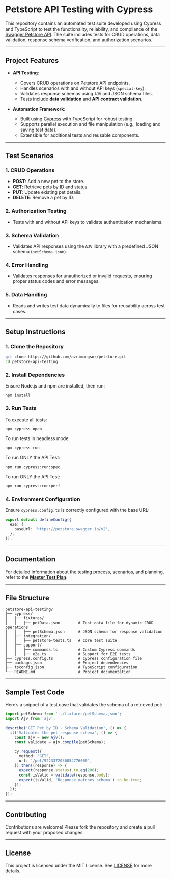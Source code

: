 # **Petstore API Testing with Cypress**

This repository contains an automated test suite developed using Cypress and TypeScript to test the functionality, reliability, and compliance of the [Swagger Petstore API](https://petstore.swagger.io/). The suite includes tests for CRUD operations, data validation, response schema verification, and authorization scenarios.

---

## **Project Features**

- **API Testing**:
  - Covers CRUD operations on Petstore API endpoints.
  - Handles scenarios with and without API keys (`special-key`).
  - Validates response schemas using `AJV` and JSON schema files.
  - Tests include **data validation** and **API contract validation**.

- **Automation Framework**:
  - Built using [Cypress](https://www.cypress.io/) with TypeScript for robust testing.
  - Supports parallel execution and file manipulation (e.g., loading and saving test data).
  - Extensible for additional tests and reusable components.

---

## **Test Scenarios**

### **1. CRUD Operations**
- **POST**: Add a new pet to the store.
- **GET**: Retrieve pets by ID and status.
- **PUT**: Update existing pet details.
- **DELETE**: Remove a pet by ID.

### **2. Authorization Testing**
- Tests with and without API keys to validate authentication mechanisms.

### **3. Schema Validation**
- Validates API responses using the `AJV` library with a predefined JSON schema (`petSchema.json`).

### **4. Error Handling**
- Validates responses for unauthorized or invalid requests, ensuring proper status codes and error messages.

### **5. Data Handling**
- Reads and writes test data dynamically to files for reusability across test cases.

---

## **Setup Instructions**

### **1. Clone the Repository**
```bash
git clone https://github.com/azrimangsor/petstore.git
cd petstore-api-testing
```

### **2. Install Dependencies**
Ensure Node.js and npm are installed, then run:
```bash
npm install
```

### **3. Run Tests**
To execute all tests:
```bash
npx cypress open
```

To run tests in headless mode:
```bash
npx cypress run
```

To run ONLY the API Test:
```bash
npm run cypress:run:spec
```

To run ONLY the API Test:
```bash
npm run cypress:run:perf
```

### **4. Environment Configuration**
Ensure `cypress.config.ts` is correctly configured with the base URL:
```typescript
export default defineConfig({
  e2e: {
    baseUrl: 'https://petstore.swagger.io/v2',
  },
});
```

---

## **Documentation**

For detailed information about the testing process, scenarios, and planning, refer to the **[Master Test Plan](./Petstore_Test_Plan.docx)**.

---

## **File Structure**

```
petstore-api-testing/
├── cypress/
│   ├── fixtures/
│   │   ├── petData.json        # Test data file for dynamic CRUD operations
│   │   ├── petSchema.json      # JSON schema for response validation
│   ├── integration/
│   │   ├── petstore-tests.ts   # Core test suite
│   ├── support/
│   │   ├── commands.ts         # Custom Cypress commands
│   │   ├── e2e.ts              # Support for E2E tests
├── cypress.config.ts           # Cypress configuration file
├── package.json                # Project dependencies
├── tsconfig.json               # TypeScript configuration
└── README.md                   # Project documentation
```

---

## **Sample Test Code**

Here’s a snippet of a test case that validates the schema of a retrieved pet:

```typescript
import petSchema from '../fixtures/petSchema.json';
import Ajv from 'ajv';

describe('GET Pet by ID - Schema Validation', () => {
  it('Validates the pet response schema', () => {
    const ajv = new Ajv();
    const validate = ajv.compile(petSchema);

    cy.request({
      method: 'GET',
      url: '/pet/9223372036854776000',
    }).then((response) => {
      expect(response.status).to.eq(200);
      const isValid = validate(response.body);
      expect(isValid, 'Response matches schema').to.be.true;
    });
  });
});
```

---

## **Contributing**

Contributions are welcome! Please fork the repository and create a pull request with your proposed changes.

---

## **License**

This project is licensed under the MIT License. See [LICENSE](LICENSE) for more details.